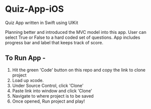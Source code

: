 # Quiz-App-iOS
Quiz App written in Swift using UIKit

Planning better and introduced the MVC model into this app. 
User can select True or False to a hard coded set of questions. App includes progress bar and label that keeps track of score.

## To Run App - 

1. Hit the green 'Code' button on this repo and copy the link to clone project
2. Load up xcode.
3. Under Source Control, click 'Clone'
4. Paste link into window and click 'Clone'
5. Navigate to where project is to be saved
6. Once opened, Run project and play!
